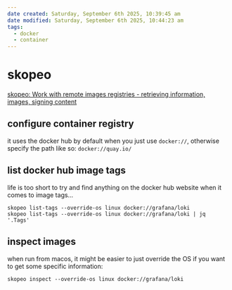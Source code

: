 ```yaml
---
date created: Saturday, September 6th 2025, 10:39:45 am
date modified: Saturday, September 6th 2025, 10:44:23 am
tags:
  - docker
  - container
---
```


# skopeo

[skopeo: Work with remote images registries - retrieving information, images, signing content](https://github.com/containers/skopeo/)

## configure container registry

it uses the docker hub by default when you just use `docker://`, otherwise specify the path like so: `docker://quay.io/`

## list docker hub image tags

life is too short to try and find anything on the docker hub website when it comes to image tags…

```shell
skopeo list-tags --override-os linux docker://grafana/loki
skopeo list-tags --override-os linux docker://grafana/loki | jq '.Tags'
```

## inspect images

when run from macos, it might be easier to just override the OS if you want to get some specific information:

```shell
skopeo inspect --override-os linux docker://grafana/loki
```
